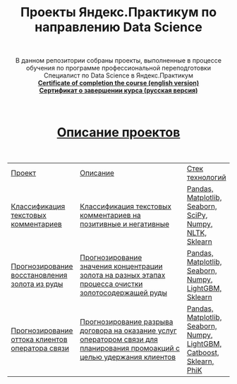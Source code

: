 <center><h1>Проекты Яндекс.Практикум по направлению Data Science</h1></center>
<br>
<p align=center>
В данном репозитории собраны проекты, выполненные в процессе обучения по программе профессиональной переподготовки Специалист по Data Science в Яндекс.Практикум
<br>
  <a href="https://github.com/PavelMalykh/Yandex_Practicum_Projects/blob/main/Certificate/Pavel%20Malykh_20232DSB00007.pdf"><b>Certificate of completion the course (english version)</b><br>
  <a href="https://github.com/PavelMalykh/Yandex_Practicum_Projects/blob/main/Certificate/%D0%9C%D0%B0%D0%BB%D1%8B%D1%85%20%D0%9F%D0%B0%D0%B2%D0%B5%D0%BB%20%D0%A1%D0%B5%D1%80%D0%B3%D0%B5%D0%B5%D0%B2%D0%B8%D1%87_20232DSB00007.pdf"><b>Сертификат о завершении курса (русская версия)</b> 
</p><br>
<center><h1>Описание проектов</h1></center>
<br>
<table width=100% valign=top >
  <tr>
    <td width=25%>Проект</td>
    <td>Описание</td>
    <td width=20%>Стек технологий</td>
  </tr>
  <tr>
    <td><a href="https://github.com/PavelMalykh/Yandex_Practicum_Projects/blob/main/Project_Toxic_Comments/project_toxic_comments.ipynb">Классификация текстовых комментариев</a></td>
    <td>Классификация текстовых комментариев на позитивные и негативные</td>
    <td>Pandas, Matplotlib, Seaborn, SciPy, Numpy, NLTK, Sklearn</td>
  </tr>
  <tr>
    <td><a href="https://github.com/PavelMalykh/Yandex_Practicum_Projects/blob/main/Project_Gold_Recovery/project_gold_recovery.ipynb">Прогнозирование восстановления золота из руды</a></td>
    <td>Прогнозирование значения концентрации золота на разных этапах процесса очистки золотосодержащей руды</td>
    <td>Pandas, Matplotlib, Seaborn, Numpy, LightGBM, Sklearn</td>
  </tr>
  <tr>
    <td><a href="https://github.com/PavelMalykh/Yandex_Practicum_Projects/blob/main/Project_Telecom/project_telecom.ipynb">Прогнозирование оттока клиентов оператора связи</a></td>
    <td>Прогнозирование разрыва договора на оказание услуг оператором связи для планирования промоакций с целью удержания клиентов</td>
    <td>Pandas, Matplotlib, Seaborn, Numpy, LightGBM, Catboost, Sklearn, PhiK</td>
  </tr>
